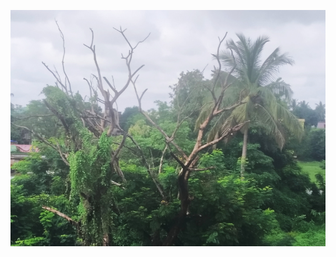 ![Inverted Tree{caption=Inverted Tree}](https://github.com/notweerdmonk/notweerdmonk/blob/main/static/inverted_tee.png?raw=true "Inverted Tree")
